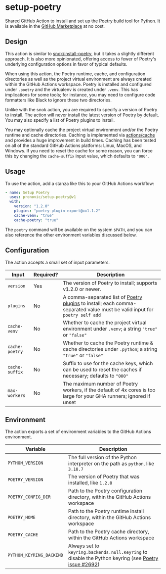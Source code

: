 # setup-poetry

Shared GitHub Action to install and set up the [Poetry](https://python-poetry.org/) build tool for [Python](https://www.python.org/).  It is available in the [GitHub Marketplace](https://github.com/marketplace/actions/setup-and-install-poetry) at no cost.

## Design

This action is similar to [snok/install-poetry](https://github.com/snok/install-poetry), but it takes a slightly different approach.  It is also more opinionated, offering access to fewer of Poetry's underlying configuration options in favor of typical defaults.

When using this action, the Poetry runtime, cache, and configuration directories as well as the project virtual environment are always created within the GitHub Actions workspace.  Poetry is installed and configured under `.poetry` and the virtualenv is created under `.venv`.  This has implications for some tools; for instance, you may need to configure code formatters like Black to ignore these two directories.

Unlike with the snok action, you are required to specify a version of Poetry to install.  The action will never install the latest version of Poetry by default.  You may also specify a list of Poetry plugins to install.

You may optionally cache the project virtual environment and/or the Poetry runtime and cache directories.  Caching is implemented via [actions/cache](https://github.com/actions/cache) and provides a huge improvement in build times.  Caching has been tested on all of the standard GitHub Actions platforms: Linux, MacOS, and Windows.  If you need to reset the cache for some reason, you can force this by changing the `cache-suffix` input value, which defaults to `"000"`.

## Usage

To use the action, add a stanza like this to your GitHub Actions workflow:

```yaml
- name: Setup Poetry
  uses: pronovic/setup-poetry@v1
  with:
    version: "1.2.0"
    plugins: "poetry-plugin-export@==1.1.2"
    cache-venv: "true"
    cache-poetry: "true"
```

The `poetry` command will be available on the system `$PATH`, and you can also reference the other environment variables discussed below.

## Configuration

The action accepts a small set of input parameters.

|Input|Required?|Description|
|-----|---------|-----------|
|`version`|Yes|The version of Poetry to install; supports v1.2.0 or newer.|
|`plugins`|No|A comma-separated list of [Poetry plugins](https://python-poetry.org/docs/master/plugins/#using-plugins) to install; each comma-separated value must be valid input for `poetry self add`|
|`cache-venv`|No|Whether to cache the project virtual environment under `.venv`; a string `"true"` or `"false"`|
|`cache-poetry`|No|Whether to cache the Poetry runtime & cache directories under `.python`; a string `"true"` or `"false"`|
|`cache-suffix`|No|Suffix to use for the cache keys, which can be used to reset the caches if necessary; defaults to `"000"`|
|`max-workers`|No|The maximum number of Poetry workers, if the default of 4x cores is too large for your GHA runners; ignored if unset|

## Environment

The action exports a set of environment variables to the GitHub Actions environment.

|Variable|Description|
|--------|-----------|
|`PYTHON_VERSION`|The full version of the Python interpreter on the path as `python`, like `3.10.7`|
|`POETRY_VERSION`|The version of Poetry that was installed, like `1.2.0`|
|`POETRY_CONFIG_DIR`|Path to the Poetry configuration directory, within the GitHub Actions workspace|
|`POETRY_HOME`|Path to the Poetry runtime install directory, within the GitHub Actions workspace|
|`POETRY_CACHE`|Path to the Poetry cache directory, within the GitHub Actions workspace|
|`PYTHON_KEYRING_BACKEND`|Always set to `keyring.backends.null.Keyring` to disable the Python keyring (see [Poetry issue #2692](https://github.com/python-poetry/poetry/issues/2692#issuecomment-1235683370))|

